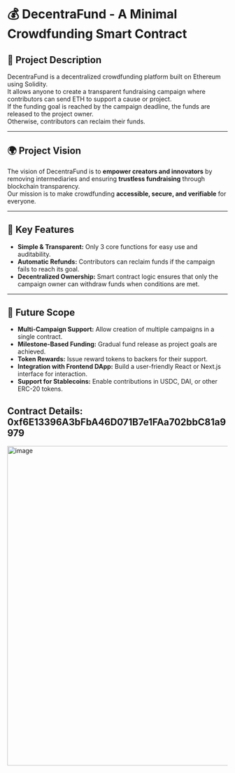 # 💰 DecentraFund - A Minimal Crowdfunding Smart Contract

## 📖 Project Description
DecentraFund is a decentralized crowdfunding platform built on Ethereum using Solidity.  
It allows anyone to create a transparent fundraising campaign where contributors can send ETH to support a cause or project.  
If the funding goal is reached by the campaign deadline, the funds are released to the project owner.  
Otherwise, contributors can reclaim their funds.

---

## 🌍 Project Vision
The vision of DecentraFund is to **empower creators and innovators** by removing intermediaries and ensuring **trustless fundraising** through blockchain transparency.  
Our mission is to make crowdfunding **accessible, secure, and verifiable** for everyone.

---

## 🔑 Key Features
- **Simple & Transparent:** Only 3 core functions for easy use and auditability.  
- **Automatic Refunds:** Contributors can reclaim funds if the campaign fails to reach its goal.  
- **Decentralized Ownership:** Smart contract logic ensures that only the campaign owner can withdraw funds when conditions are met.

---

## 🚀 Future Scope
- **Multi-Campaign Support:** Allow creation of multiple campaigns in a single contract.  
- **Milestone-Based Funding:** Gradual fund release as project goals are achieved.  
- **Token Rewards:** Issue reward tokens to backers for their support.  
- **Integration with Frontend DApp:** Build a user-friendly React or Next.js interface for interaction.  
- **Support for Stablecoins:** Enable contributions in USDC, DAI, or other ERC-20 tokens.

## Contract Details: 0xf6E13396A3bFbA46D071B7e1FAa702bbC81a9979
<img width="1394" height="729" alt="image" src="https://github.com/user-attachments/assets/a8470100-4f69-40e9-8487-67344112c7c0" />
